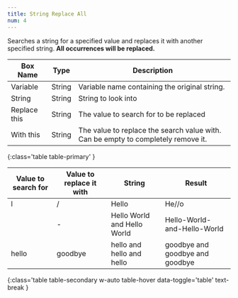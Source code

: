 ```yaml
---
title: String Replace All
num: 4
---
```


Searches a string for a specified value and replaces it with another specified string.
**All occurrences will be replaced.**


| Box Name | Type | Description | 
|-------|--------|--------|
|Variable|	String	|Variable name containing the original string.
|String	|String	|String to look into
| Replace this|	String|	The value to search for to be replaced
| With this | String | The value to replace the search value with. Can be empty to completely remove it.
{:class='table table-primary' }

| Value to search for | Value to replace it with| String| Result |
|-------|--------|--------|--------
|l|/|Hello|He//o
| |-|Hello World and Hello World|Hello-World-and-Hello-World
|hello|goodbye|hello and hello and hello|goodbye and goodbye and goodbye
{:class='table table-secondary w-auto table-hover data-toggle='table' text-break }








